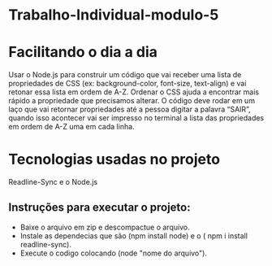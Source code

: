 # Trabalho-Individual-modulo-5

# Facilitando o dia a dia 

Usar o Node.js para construir um código que vai receber uma lista de
propriedades de CSS (ex: background-color, font-size, text-align) e vai retonar 
essa lista em ordem de A-Z. Ordenar o CSS ajuda a encontrar mais rápido a
propriedade que precisamos alterar. O código deve rodar em um laço que vai retornar propriedades até a
pessoa digitar a palavra “SAIR”, quando isso acontecer vai ser impresso
no terminal a lista das propriedades em ordem de A-Z uma em cada linha.

# Tecnologias usadas no projeto 

Readline-Sync e o Node.js 

## Instruções para executar o projeto:

 - Baixe o arquivo em zip e descompactue o arquivo.
 - Instale as dependecias que são (npm install node) e o ( npm i install readline-sync).
 - Execute o codigo colocando (node "nome do arquivo"). 
